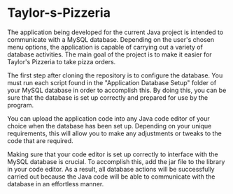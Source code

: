 # Taylor-s-Pizzeria
The application being developed for the current Java project is intended to communicate with a MySQL database. Depending on the user's chosen menu options, the application is capable of carrying out a variety of database activities. The main goal of the project is to make it easier for Taylor's Pizzeria to take pizza orders.


The first step after cloning the repository is to configure the database. You must run each script found in the "Application Database Setup" folder of your MySQL database in order to accomplish this. By doing this, you can be sure that the database is set up correctly and prepared for use by the program.

You can upload the application code into any Java code editor of your choice when the database has been set up. Depending on your unique requirements, this will allow you to make any adjustments or tweaks to the code that are required.

Making sure that your code editor is set up correctly to interface with the MySQL database is crucial. To accomplish this, add the jar file to the library in your code editor. As a result, all database actions will be successfully carried out because the Java code will be able to communicate with the database in an effortless manner.
 
